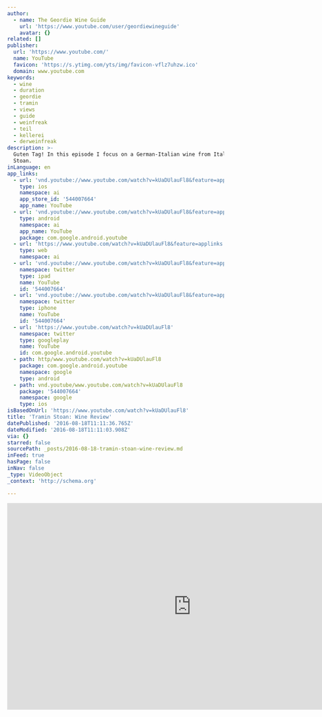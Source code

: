 ```yaml
---
author:
  - name: The Geordie Wine Guide
    url: 'https://www.youtube.com/user/geordiewineguide'
    avatar: {}
related: []
publisher:
  url: 'https://www.youtube.com/'
  name: YouTube
  favicon: 'https://s.ytimg.com/yts/img/favicon-vflz7uhzw.ico'
  domain: www.youtube.com
keywords:
  - wine
  - duration
  - geordie
  - tramin
  - views
  - guide
  - weinfreak
  - teil
  - kellerei
  - derweinfreak
description: >-
  Guten Tag! In this episode I focus on a German-Italian wine from Italy: Tramin
  Stoan.
inLanguage: en
app_links:
  - url: 'vnd.youtube://www.youtube.com/watch?v=kUaDUlauFl8&feature=applinks'
    type: ios
    namespace: ai
    app_store_id: '544007664'
    app_name: YouTube
  - url: 'vnd.youtube://www.youtube.com/watch?v=kUaDUlauFl8&feature=applinks'
    type: android
    namespace: ai
    app_name: YouTube
    package: com.google.android.youtube
  - url: 'https://www.youtube.com/watch?v=kUaDUlauFl8&feature=applinks'
    type: web
    namespace: ai
  - url: 'vnd.youtube://www.youtube.com/watch?v=kUaDUlauFl8&feature=applinks'
    namespace: twitter
    type: ipad
    name: YouTube
    id: '544007664'
  - url: 'vnd.youtube://www.youtube.com/watch?v=kUaDUlauFl8&feature=applinks'
    namespace: twitter
    type: iphone
    name: YouTube
    id: '544007664'
  - url: 'https://www.youtube.com/watch?v=kUaDUlauFl8'
    namespace: twitter
    type: googleplay
    name: YouTube
    id: com.google.android.youtube
  - path: http/www.youtube.com/watch?v=kUaDUlauFl8
    package: com.google.android.youtube
    namespace: google
    type: android
  - path: vnd.youtube/www.youtube.com/watch?v=kUaDUlauFl8
    package: '544007664'
    namespace: google
    type: ios
isBasedOnUrl: 'https://www.youtube.com/watch?v=kUaDUlauFl8'
title: 'Tramin Stoan: Wine Review'
datePublished: '2016-08-18T11:11:36.765Z'
dateModified: '2016-08-18T11:11:03.908Z'
via: {}
starred: false
sourcePath: _posts/2016-08-18-tramin-stoan-wine-review.md
inFeed: true
hasPage: false
inNav: false
_type: VideoObject
_context: 'http://schema.org'

---
```

<iframe src="https://cdn.embedly.com/widgets/media.html?src=https%3A%2F%2Fwww.youtube.com%2Fembed%2FkUaDUlauFl8%3Ffeature%3Doembed&amp;url=http%3A%2F%2Fwww.youtube.com%2Fwatch%3Fv%3DkUaDUlauFl8&amp;image=https%3A%2F%2Fi.ytimg.com%2Fvi%2FkUaDUlauFl8%2Fhqdefault.jpg&amp;key=b7d04c9b404c499eba89ee7072e1c4f7&amp;type=text%2Fhtml&amp;schema=youtube" width="854" height="480" scrolling="no" frameborder="0" allowfullscreen="" style=""></iframe>